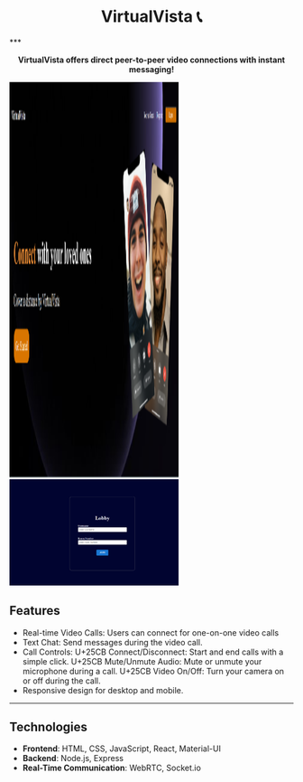 <h1 align="center">VirtualVista 📞</h1>
***

<p align="center">
  <strong>VirtualVista offers direct peer-to-peer video connections with instant messaging!</strong>
</p>
<img src="assets/LandingPage.png"  width="300" height="700"/>
<img src="assets/Lobby.png"  width="300" />


## Features
- Real-time Video Calls: Users can connect for one-on-one video calls
- Text Chat: Send messages during the video call.
- Call Controls:
   U+25CB Connect/Disconnect: Start and end calls with a simple click.
   U+25CB Mute/Unmute Audio: Mute or unmute your microphone during a call.
   U+25CB Video On/Off: Turn your camera on or off during the call.
- Responsive design for desktop and mobile.

_____

## Technologies
- **Frontend**: HTML, CSS, JavaScript, React, Material-UI
- **Backend**: Node.js, Express
- **Real-Time Communication**: WebRTC, Socket.io

  
